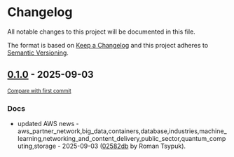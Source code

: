 # Changelog

All notable changes to this project will be documented in this file.

The format is based on [Keep a Changelog](http://keepachangelog.com/en/1.0.0/)
and this project adheres to [Semantic Versioning](http://semver.org/spec/v2.0.0.html).

<!-- insertion marker -->
## [0.1.0](https://github.com/tsypuk/aws-news/releases/tag/ver-2025-09-030.1.0) - 2025-09-03

<small>[Compare with first commit](https://github.com/tsypuk/aws-news/compare/4347d221f53bd379f2f9112aaaccd3ddd136be11...ver-2025-09-03)</small>

### Docs

- updated AWS news - aws_partner_network,big_data,containers,database,industries,machine_learning,networking_and_content_delivery,public_sector,quantum_computing,storage - 2025-09-03 ([02582db](https://github.com/tsypuk/aws-news/commit/02582db7e661820b3eace6e0e85dfa17a9aae13d) by Roman Tsypuk).

